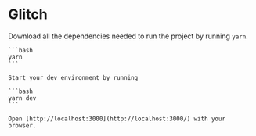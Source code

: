 # Glitch

Download all the dependencies needed to run the project by running `yarn`.

    ```bash
    yarn
    ```

    Start your dev environment by running

    ```bash
    yarn dev
    ```

    Open [http://localhost:3000](http://localhost:3000/) with your browser.
